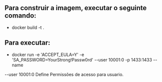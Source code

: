 ## Para construir a imagem, executar o seguinte comando:
 - docker build -t <nomeimagem> .

## Para executar:
 - docker run -e 'ACCEPT_EULA=Y' -e 'SA_PASSWORD=YourStrong!Passw0rd' --user 10001:0 -p 1433:1433 --name <nomecontainer> <nomeimagem>

--user 10001:0 Define Permissões de acesso para usuario.
